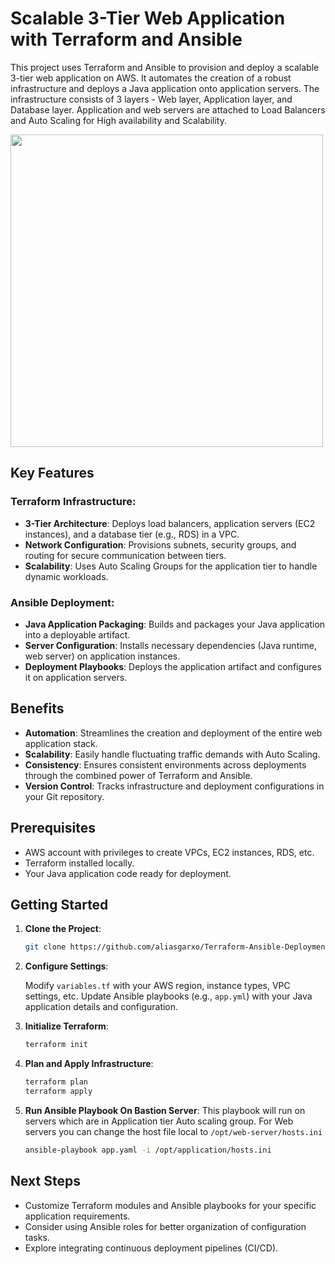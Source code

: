 

# Scalable 3-Tier Web Application with Terraform and Ansible

This project uses Terraform and Ansible to provision and deploy a scalable 3-tier web application on AWS. It automates the creation of a robust infrastructure and deploys a Java application onto application servers.
The infrastructure consists of 3 layers - Web layer, Application layer, and Database layer. Application and web servers are attached to Load Balancers and Auto Scaling for High availability and Scalability.

<img src="https://github.com/aliasgarxo/Terraform-Ansible-Deployment/assets/134081765/3a08861c-807c-4da8-8f2b-c68c98af6c50" width="500">

## Key Features

### Terraform Infrastructure:

- **3-Tier Architecture**: Deploys load balancers, application servers (EC2 instances), and a database tier (e.g., RDS) in a VPC.
- **Network Configuration**: Provisions subnets, security groups, and routing for secure communication between tiers.
- **Scalability**: Uses Auto Scaling Groups for the application tier to handle dynamic workloads.

### Ansible Deployment:

- **Java Application Packaging**: Builds and packages your Java application into a deployable artifact.
- **Server Configuration**: Installs necessary dependencies (Java runtime, web server) on application instances.
- **Deployment Playbooks**: Deploys the application artifact and configures it on application servers.

## Benefits

- **Automation**: Streamlines the creation and deployment of the entire web application stack.
- **Scalability**: Easily handle fluctuating traffic demands with Auto Scaling.
- **Consistency**: Ensures consistent environments across deployments through the combined power of Terraform and Ansible.
- **Version Control**: Tracks infrastructure and deployment configurations in your Git repository.

## Prerequisites

- AWS account with privileges to create VPCs, EC2 instances, RDS, etc.
- Terraform installed locally.
- Your Java application code ready for deployment.

## Getting Started

1. **Clone the Project**:

    ```bash
    git clone https://github.com/aliasgarxo/Terraform-Ansible-Deployment.git
    ```

2. **Configure Settings**:

    Modify `variables.tf` with your AWS region, instance types, VPC settings, etc. Update Ansible playbooks (e.g., `app.yml`) with your Java application details and configuration.

3. **Initialize Terraform**:

    ```bash
    terraform init
    ```

4. **Plan and Apply Infrastructure**:

    ```bash
    terraform plan
    terraform apply
    ```

5. **Run Ansible Playbook On Bastion Server**:
    This playbook will run on servers which are in Application tier Auto scaling group. For Web servers you can change the host file local to `/opt/web-server/hosts.ini`
    ```bash
    ansible-playbook app.yaml -i /opt/application/hosts.ini
    ```

## Next Steps

- Customize Terraform modules and Ansible playbooks for your specific application requirements.
- Consider using Ansible roles for better organization of configuration tasks.
- Explore integrating continuous deployment pipelines (CI/CD).
